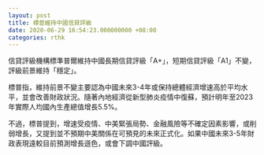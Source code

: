 ```yaml
---
layout: post
title: 標普維持中國信貸評級
date: 2020-06-29 16:54:23.000000000 +08:00
categories: rthk
---
```


信貸評級機構標準普爾維持中國長期信貸評級「A+」，短期信貸評級「A1」不變，評級前景維持「穩定」。

標普指，維持前景不變主要認為中國未來3-4年或保持總體經濟增速高於平均水平，並會改善財政狀況。隨著內地經濟從新型肺炎疫情中復蘇，預計明年至2023年實際人均國內生產總值增長5.5%。

不過，標普提到，增速受疫情、中美緊張局勢、金融風險等不確定因素影響，或削弱增長，又提到並不預期中美關係在可預見的未來正式化。如果中國未來3-5年財政表現遠較目前預測增長遜色，或會下調中國評級。
